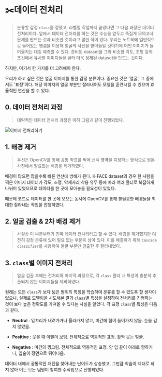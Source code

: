 # :scissors:데이터 전처리

> 분류할 감정 `class`를 정했고, 라벨링 작업까지 끝냈다면 그 다음 과정은 데이터 전처리이다. 앞에서 데이터 전처리를 하는 것은 수능을 앞두고 족집게 모의고사 문제를 만드는 것과 비슷한 것이라고 말한 적이 있다. 우리는 노트북에 일반적으로 들어있는 웹캠을 이용해 얼굴의 사진을 받아들일 것이기에 어떤 이미지가 들어올지는 대강 예측할 수 있다. 준비된 dataset을 그와 비슷한 각도, 조명 등의 조건에서 유사한 이미지들을 골라 더욱 정제된 dataset을 만드는 것이다.



하지만, 여기서 한 가지를 더 고려해야 한다. 

우리가 하고 싶은 것은 얼굴 이미지를 통한 감정 분류이다.   중요한 것은 '얼굴', 그 중에서도 '표정'이다. 해당 이미지의 얼굴 부분만 잘라내어도 모델을 훈련시킬 수 있으며 효율적인 연산을 할 수 있다. 



## 0. 데이터 전처리 과정

> 대략적인 데이터 전처리 과정은 이하 그림과 같이 진행되었다. 

![이미지 전처리하기](https://user-images.githubusercontent.com/58945760/88071416-bfbffd80-cbae-11ea-9c5a-882d1a9b553f.PNG)

## 1. 배경 제거

>  우선은 OpenCV를 통해 공통 좌표를 찍어 선택 영역을 지정하는 방식으로 원본 사진에서 필요없는 배경을 제거하였다. 

  배경이 많으면 많을수록 빠른 연산에 방해가 된다. K-FACE dataset의 경우 한 사람을 찍은 이미지 데이터가 각도, 조명, 악세사리 착용 유무 등에 따라 여러 폴더로 복잡하게 나뉘어 있었으므로 데이터를 한 곳에 모아놓을 필요성이 있었다. 

때문에 코드로 데이터를 한 곳에 모으는 동시에 OpenCV를 통해 불필요한 배경들을 최대한 잘라내는 작업을 진행하였다. 



## 2. 얼굴 검출 & 2차 배경 제거

> 사실상 이 부분부터가 진짜 데이터 전처리라고 할 수 있다. 배경을 제거했지만 여전히 감정 분류에 있어 필요 없는 부분이 남아 있다. 이를 해결하기 위해 `Cascade classifier`를 사용하여 얼굴 부분만 검출한 후 잘라내었다. 

 



## 3. `class`별 이미지 전처리

> 얼굴 검출 후에는 전처리의 마지막 과정으로, 각 `class` 폴더 내 특성이 충분히 추출되지 않는 이미지들을 제외하였다.



 원래는 모든 `class`가 보다 넓은 범위의 특징을 학습하여 분류를 할 수 있도록 할 생각이었으나, 실제로 모델링을 시도해본 결과 `class`별 특성을 설정하여 전처리를 진행하는 것이 보다 높은 정확도를 가져올 수 있다는 사실을 알았다.  각 표정 `class`별 특성은 다음과 같다.



- **Neutral** : 입꼬리가 내려가거나 올라가지 않고, 미간에 힘이 들어가지 않음. 눈을 감지 않았음.

- **Positive** :  웃을 때 이빨이 보임. 전체적으로 역동적인 표정. 활짝 웃는 얼굴.  
- **Negative** : 미간의 찡그림. 전체적으로 역동적인 표정. 양 입 끝이 아래로 향하거나, 입술이 정면으로 튀어나옴. 



 데이터 내에서 공통적인 패턴을 찾아내는 난이도가 상승했고, 그만큼 학습이 제대로 되지 않아    이는 모든 팀원이 참여한 수작업으로 진행되었다. 